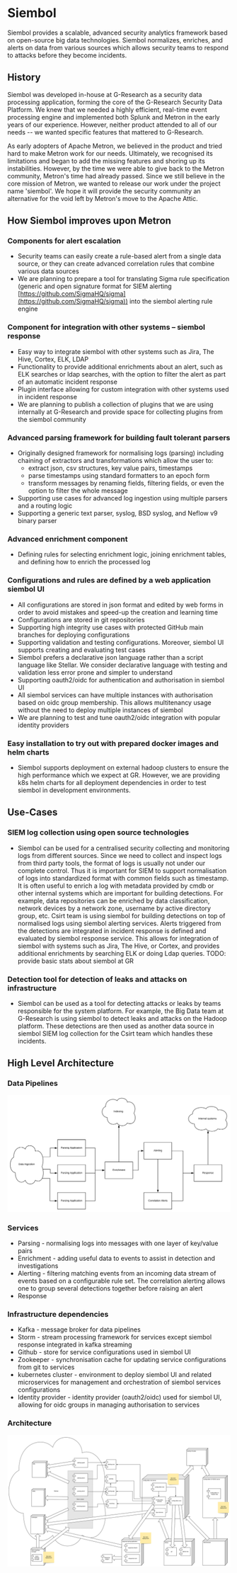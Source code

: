 Siembol
=======

Siembol provides a scalable, advanced security analytics framework based on open-source big data technologies. Siembol normalizes, enriches, and alerts on data from various sources which allows security teams to respond to attacks before they become incidents.

History
-------

Siembol was developed in-house at G-Research as a security data processing application, forming the core of the G-Research Security Data Platform. We knew that we needed a highly efficient, real-time event processing engine and implemented both Splunk and Metron in the early years of our experience.  However, neither product attended to all of our needs -- we wanted specific features that mattered to G-Research.

As early adopters of Apache Metron, we believed in the product and tried hard to make Metron work for our needs. Ultimately, we recognised its limitations and began to add the missing features and shoring up its instabilities.  However, by the time we were able to give back to the Metron community, Metron's time had already passed.  Since we still believe in the core mission of Metron, we wanted to release our work under the project name 'siembol'.  We hope it will provide the security community an alternative for the void left by Metron's move to the Apache Attic.

How Siembol improves upon Metron
--------------------------------

### Components for alert escalation

- Security teams can easily create a rule-based alert from a single data source, or they can create advanced correlation rules that combine various data sources
- We are planning to prepare a tool for translating Sigma rule specification (generic and open signature format for SIEM alerting [https://github.com/SigmaHQ/sigma](https://github.com/SigmaHQ/sigma)) into the siembol alerting rule engine

### Component for integration with other systems – siembol response

- Easy way to integrate siembol with other systems such as Jira, The Hive, Cortex, ELK, LDAP
- Functionality to provide additional enrichments about an alert, such as ELK searches or ldap searches, with the option to filter the alert as part of an automatic incident response
- Plugin interface allowing for custom integration with other systems used in incident response
- We are planning to publish a collection of plugins that we are using internally at G-Research and provide space for collecting plugins from the siembol community

### Advanced parsing framework for building fault tolerant parsers

- Originally designed framework for normalising logs (parsing) including chaining of extractors and transformations which allow the user to: 
   - extract json, csv structures, key value pairs, timestamps 
   - parse timestamps using standard formatters to an epoch form 
   - transform messages by renaming fields, filtering fields, or even the option to filter the whole message
- Supporting use cases for advanced log ingestion using multiple parsers and a routing logic
- Supporting a generic text parser, syslog, BSD syslog, and Neflow v9 binary parser

### Advanced enrichment component

- Defining rules for selecting enrichment logic, joining enrichment tables, and defining how to enrich the processed log

### Configurations and rules are defined by a web application siembol UI

- All configurations are stored in json format and edited by web forms in order to avoid mistakes and speed-up the creation and learning time
- Configurations are stored in git repositories
- Supporting high integrity use cases with protected GitHub main branches for deploying configurations
- Supporting validation and testing configurations. Moreover, siembol UI supports creating and evaluating test cases
- Siembol prefers a declarative json language rather than a script language like Stellar. We consider declarative language with testing and validation less error prone and simpler to understand
- Supporting oauth2/oidc  for authentication and authorisation in siembol UI
- All siembol services can have multiple instances with authorisation based on oidc group membership. This allows multitenancy usage without the need to deploy multiple instances of siembol
- We are planning to test and tune oauth2/oidc integration with popular identity providers

### Easy installation to try out with prepared docker images and helm charts

- Siembol supports deployment on external hadoop clusters to ensure the high performance which we expect at GR. However, we are providing k8s helm charts for all deployment dependencies in order to test siembol in development environments.

Use-Cases
---------

### SIEM log collection using open source technologies

- Siembol can be used for a centralised security collecting and monitoring logs from different sources. Since we need to collect and inspect logs from third party tools, the format of logs is usually not under our complete control. Thus it is important for SIEM to support normalisation of logs into standardized format with common fields such as timestamp. It is often useful to enrich a log with metadata provided by cmdb or other internal systems which are important for building detections. For example, data repositories can be enriched by data classification, network devices by a network zone, username by active directory group, etc. Csirt team is using siembol for building detections on top of normalised logs using siembol alerting services. Alerts triggered from the detections are integrated in incident response is defined and evaluated by siembol response service. This allows for integration of siembol with systems such as Jira, The Hive, or Cortex, and provides additional enrichments by searching ELK or doing Ldap queries. TODO: provide basic stats about siembol at GR

### Detection tool for detection of leaks and attacks on infrastructure

- Siembol can be used as a tool for detecting attacks or leaks by teams responsible for the system platform. For example, the Big Data team at G-Research is using siembol to detect leaks and attacks on the Hadoop platform. These detections are then used as another data source in siembol SIEM log collection for the Csirt team which handles these incidents.

High Level Architecture
-----------------------

### Data Pipelines

![pipelines](images/pipelines.svg)

### Services

- Parsing - normalising logs into messages with one layer of key/value pairs
- Enrichment - adding useful data to events to assist in detection and investigations
- Alerting - filtering matching events from an incoming data stream of events based on a configurable rule set. The correlation alerting allows one to group several detections together before raising an alert
- Response

### Infrastructure dependencies

- Kafka - message broker for data pipelines
- Storm - stream processing framework for services except siembol response integrated in kafka streaming
- Github - store for service configurations used in siembol UI
- Zookeeper - synchronisation cache for updating service configurations from git to services
- kubernetes cluster - environment to deploy siembol UI and related microservices for management and orchestration of siembol services configurations 
- Identity provider - identity provider (oauth2/oidc) used for siembol UI, allowing for oidc groups in managing authorisation to services

### Architecture

![pipelines](images/architecture.svg)
